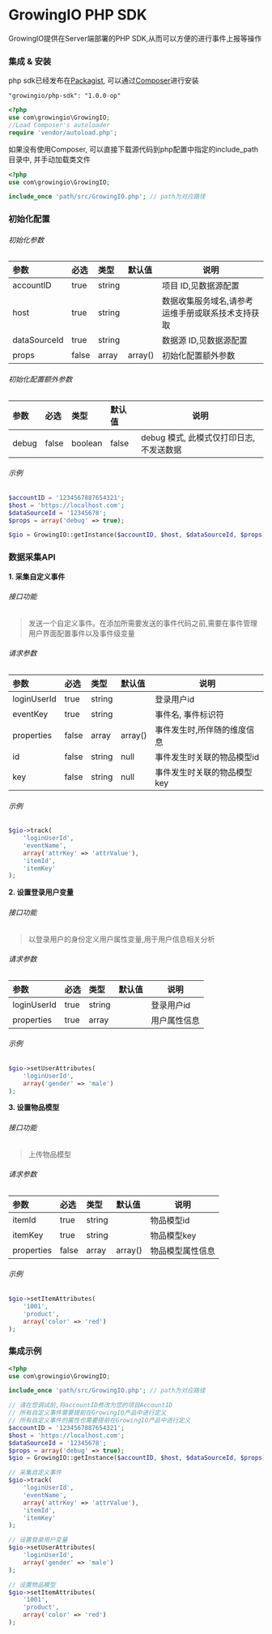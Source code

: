 # GrowingIO PHP SDK

GrowingIO提供在Server端部署的PHP SDK,从而可以方便的进行事件上报等操作

### 集成 & 安装
php sdk已经发布在[Packagist](https://packagist.org/packages/phpmailer/phpmailer), 可以通过[Composer](https://getcomposer.org)进行安装
```composer
"growingio/php-sdk": "1.0.0-op"
```
```php
<?php
use com\growingio\GrowingIO;
//Load Composer's autoloader
require 'vendor/autoload.php';
```
如果没有使用Composer, 可以直接下载源代码到php配置中指定的include_path目录中, 并手动加载类文件
```php
<?php
use com\growingio\GrowingIO;

include_once 'path/src/GrowingIO.php'; // path为对应路径
```

### 初始化配置
###### 初始化参数
|参数|必选|类型|默认值|说明|
|:----|:----|:----|:----|-----|
|accountID|true|string| |项目 ID,见数据源配置|
|host|true|string| |数据收集服务域名,请参考运维手册或联系技术支持获取|
|dataSourceId|true|string| |数据源 ID,见数据源配置|
|props|false|array|array()|初始化配置额外参数|
###### 初始化配置额外参数
|参数|必选|类型|默认值|说明|
|:----|:----|:----|:----|-----|
|debug|false|boolean|false|debug 模式, 此模式仅打印日志, 不发送数据|
###### 示例
```php
$accountID = '1234567887654321';
$host = 'https://localhost.com';
$dataSourceId = '12345678';
$props = array('debug' => true);

$gio = GrowingIO::getInstance($accountID, $host, $dataSourceId, $props);
```

### 数据采集API
**1\. 采集自定义事件**
###### 接口功能
> 发送一个自定义事件。在添加所需要发送的事件代码之前,需要在事件管理用户界面配置事件以及事件级变量
###### 请求参数
|参数|必选|类型|默认值|说明|
|:----|:----|:----|:----|-----|
|loginUserId|true|string| |登录用户id|
|eventKey|true|string| |事件名, 事件标识符|
|properties|false|array|array()|事件发生时,所伴随的维度信息|
|id|false|string|null|事件发生时关联的物品模型id|
|key|false|string|null|事件发生时关联的物品模型key|
###### 示例
```php
$gio->track(
    'loginUserId',
    'eventName',
    array('attrKey' => 'attrValue'),
    'itemId',
    'itemKey'
);
```
**2\. 设置登录用户变量**
###### 接口功能
> 以登录用户的身份定义用户属性变量,用于用户信息相关分析
###### 请求参数
|参数|必选|类型|默认值|说明|
|:----|:----|:----|:----|-----|
|loginUserId|true|string| |登录用户id|
|properties|true|array| |用户属性信息|
###### 示例
```php
$gio->setUserAttributes(
    'loginUserId', 
    array('gender' => 'male')
);
```
**3\. 设置物品模型**
###### 接口功能
> 上传物品模型
###### 请求参数
|参数|必选|类型|默认值|说明|
|:----|:----|:----|:----|-----|
|itemId|true|string| |物品模型id|
|itemKey|true|string| |物品模型key|
|properties|false|array|array()|物品模型属性信息|
###### 示例
```php
$gio->setItemAttributes(
    '1001',
    'product',
    array('color' => 'red')
);
```

### 集成示例
```php
<?php
use com\growingio\GrowingIO;

include_once 'path/src/GrowingIO.php'; // path为对应路径

// 请在您调试前,将accountID修改为您的项目AccountID
// 所有自定义事件需要提前在GrowingIO产品中进行定义
// 所有自定义事件的属性也需要提前在GrowingIO产品中进行定义
$accountID = '1234567887654321';
$host = 'https://localhost.com';
$dataSourceId = '12345678';
$props = array('debug' => true);
$gio = GrowingIO::getInstance($accountID, $host, $dataSourceId, $props);

// 采集自定义事件
$gio->track(
    'loginUserId',
    'eventName',
    array('attrKey' => 'attrValue'),
    'itemId',
    'itemKey'
);

// 设置登录用户变量
$gio->setUserAttributes(
    'loginUserId', 
    array('gender' => 'male')
);

// 设置物品模型
$gio->setItemAttributes(
    '1001',
    'product',
    array('color' => 'red')
);
```